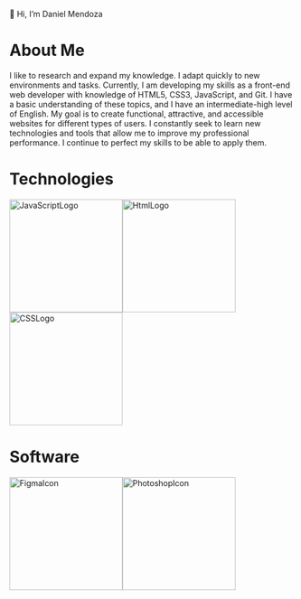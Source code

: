 👋 Hi, I’m Daniel Mendoza
# About Me
I like to research and expand my knowledge. I adapt quickly to new environments and tasks. Currently, I am developing my skills as a front-end web developer with knowledge of HTML5, CSS3, JavaScript, and Git. I have a basic understanding of these topics, and I have an intermediate-high level of English. My goal is to create functional, attractive, and accessible websites for different types of users. I constantly seek to learn new technologies and tools that allow me to improve my professional performance. I continue to perfect my skills to be able to apply them.

# Technologies 
<img src="https://cdn-icons-png.flaticon.com/512/5968/5968292.png" alt="JavaScriptLogo" width="200"/><img src="https://cdn-icons-png.flaticon.com/512/732/732212.png" alt="HtmlLogo" width="200" /><img src="https://cdn-icons-png.flaticon.com/512/732/732190.png" alt="CSSLogo" width="200" />

# Software 
<img src="https://cdn-icons-png.flaticon.com/512/5968/5968705.png" alt="FigmaIcon" width="200" /><img src="https://cdn-icons-png.flaticon.com/512/5968/5968520.png" alt="PhotoshopIcon" width="200"/>
